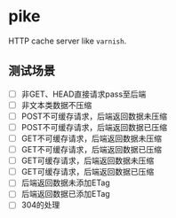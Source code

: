 # pike

HTTP cache server like `varnish`.

## 测试场景

- [ ] 非GET、HEAD直接请求pass至后端
- [ ] 非文本类数据不压缩
- [ ] POST不可缓存请求，后端返回数据未压缩
- [ ] POST不可缓存请求，后端返回数据已压缩
- [ ] GET不可缓存请求，后端返回数据未压缩
- [ ] GET不可缓存请求，后端返回数据已压缩
- [ ] GET可缓存请求，后端返回数据未压缩
- [ ] GET可缓存请求，后端返回数据已压缩
- [ ] 后端返回数据未添加ETag
- [ ] 后端返回数据已添加ETag
- [ ] 304的处理